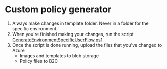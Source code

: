 # Custom policy generator
1. Always make changes in template folder. Never in a folder for the specific environment.
2. When you're finished making your changes, run the script [GenerateEnvironmentSpecificUserFlow.ps1](.\GenerateEnvironmentSpecificUserFlow.ps1)
3. Once the script is done running, upload the files that you've changed to Azure
    * Images and templates to blob storage
    * Policy files to B2C